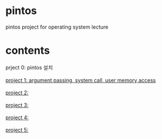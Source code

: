 # pintos
pintos project for operating system lecture

# contents

prject 0: pintos 설치
<br>
<br>
<a href = "README_proj1.md">
  project 1: argument passing, system call, user memory access
</a>
<br>
<br>
<a href = "README_proj2.md">
project 2:
</a>
<br>
<br>
<a href = "README_proj3.md">
project 3:
</a>
<br>
<br>
<a href = "README_proj4.md">
project 4:
</a>
<br>
<br>
<a href = "README_proj5.md">
project 5:
</a>
<br>

